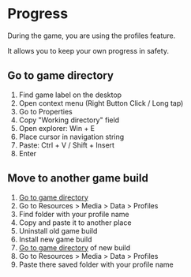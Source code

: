 # Progress

During the game, you are using the profiles feature.

It allows you to keep your own progress in safety.

## Go to game directory

1. Find game label on the desktop
2. Open context menu (Right Button Click / Long tap)
3. Go to Properties
4. Copy "Working directory" field
5. Open explorer: Win + E
6. Place cursor in navigation string
7. Paste: Ctrl + V / Shift + Insert
8. Enter

## Move to another game build

1. [Go to game directory](https://github.com/Alexxx180/Desert-Rage/new/help/Manual#check-game-directory)
2. Go to Resources &gt; Media &gt; Data &gt; Profiles
3. Find folder with your profile name
4. Copy and paste it to another place
5. Uninstall old game build
6. Install new game build
7. [Go to game directory](https://github.com/Alexxx180/Desert-Rage/new/help/Manual#check-game-directory) of new build
8. Go to Resources &gt; Media &gt; Data &gt; Profiles
9. Paste there saved folder with your profile name
